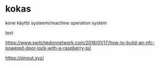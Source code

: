 # kokas
kone käyttö systeemi/machine operation system

test

https://www.switchedonnetwork.com/2018/01/17/how-to-build-an-nfc-powered-door-lock-with-a-raspberry-pi/

https://pinout.xyz/

